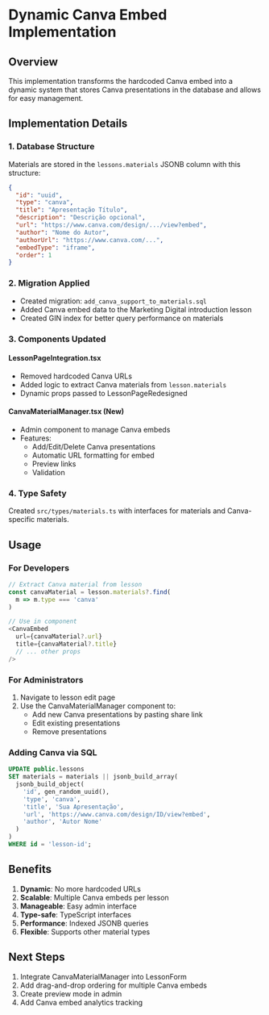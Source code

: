 # Dynamic Canva Embed Implementation

## Overview
This implementation transforms the hardcoded Canva embed into a dynamic system that stores Canva presentations in the database and allows for easy management.

## Implementation Details

### 1. Database Structure
Materials are stored in the `lessons.materials` JSONB column with this structure:
```json
{
  "id": "uuid",
  "type": "canva",
  "title": "Apresentação Título",
  "description": "Descrição opcional",
  "url": "https://www.canva.com/design/.../view?embed",
  "author": "Nome do Autor",
  "authorUrl": "https://www.canva.com/...",
  "embedType": "iframe",
  "order": 1
}
```

### 2. Migration Applied
- Created migration: `add_canva_support_to_materials.sql`
- Added Canva embed data to the Marketing Digital introduction lesson
- Created GIN index for better query performance on materials

### 3. Components Updated

#### LessonPageIntegration.tsx
- Removed hardcoded Canva URLs
- Added logic to extract Canva materials from `lesson.materials`
- Dynamic props passed to LessonPageRedesigned

#### CanvaMaterialManager.tsx (New)
- Admin component to manage Canva embeds
- Features:
  - Add/Edit/Delete Canva presentations
  - Automatic URL formatting for embed
  - Preview links
  - Validation

### 4. Type Safety
Created `src/types/materials.ts` with interfaces for materials and Canva-specific materials.

## Usage

### For Developers
```typescript
// Extract Canva material from lesson
const canvaMaterial = lesson.materials?.find(
  m => m.type === 'canva'
)

// Use in component
<CanvaEmbed 
  url={canvaMaterial?.url}
  title={canvaMaterial?.title}
  // ... other props
/>
```

### For Administrators
1. Navigate to lesson edit page
2. Use the CanvaMaterialManager component to:
   - Add new Canva presentations by pasting share link
   - Edit existing presentations
   - Remove presentations

### Adding Canva via SQL
```sql
UPDATE public.lessons 
SET materials = materials || jsonb_build_array(
  jsonb_build_object(
    'id', gen_random_uuid(),
    'type', 'canva',
    'title', 'Sua Apresentação',
    'url', 'https://www.canva.com/design/ID/view?embed',
    'author', 'Autor Nome'
  )
)
WHERE id = 'lesson-id';
```

## Benefits
1. **Dynamic**: No more hardcoded URLs
2. **Scalable**: Multiple Canva embeds per lesson
3. **Manageable**: Easy admin interface
4. **Type-safe**: TypeScript interfaces
5. **Performance**: Indexed JSONB queries
6. **Flexible**: Supports other material types

## Next Steps
1. Integrate CanvaMaterialManager into LessonForm
2. Add drag-and-drop ordering for multiple Canva embeds
3. Create preview mode in admin
4. Add Canva embed analytics tracking